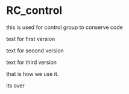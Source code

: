 # RC_control
this is used for control group to conserve code

test for first version

text for second version

text for third version

that is how we use it.


its over



